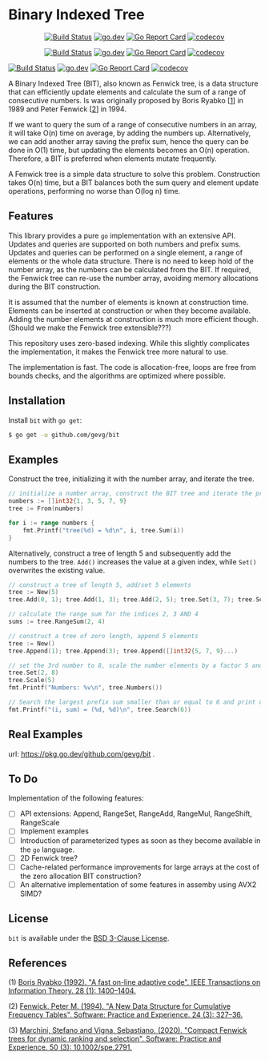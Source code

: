 # Binary Indexed Tree

<p align="center">
  <a href="https://github.com/gevg/bit/actions"><img src="https://github.com/gevg/bit/workflows/Go/badge.svg?style=flat-square" alt="Build Status" /></a>
  <a href="https://pkg.go.dev/github.com/gevg/bit"><img src="https://img.shields.io/badge/doc-reference-007d9b?logo=go&style=flat-square" alt="go.dev" /></a>
  <a href="https://goreportcard.com/report/github.com/gevg/bit"><img src="https://goreportcard.com/badge/github.com/gevg/bit?style=flat-square" alt="Go Report Card" /></a>
  <a href="https://codecov.io/gh/valyala/fastjson"><img src="https://codecov.io/gh/valyala/fastjson/branch/master/graph/badge.svg" alt="codecov" /></a>
</p>

<p align="center">
  <a href="https://github.com/gevg/bit/actions"><img src="https://github.com/gevg/bit/workflows/Go/badge.svg?style=flat-square" alt="Build Status" /></a>
  <a href="https://pkg.go.dev/github.com/gevg/bit"><img src="https://img.shields.io/badge/doc-reference-007d9b?logo=go&style=flat-square" alt="go.dev" /></a>
  <a href="https://goreportcard.com/report/github.com/gevg/bit"><img src="https://goreportcard.com/badge/github.com/gevg/bit?style=flat-square" alt="Go Report Card" /></a>
  <a href="https://codecov.io/gh/gevg/bit"><img src="https://codecov.io/gh/gevg/bit/branch/master/graph/badge.svg" alt="codecov" /></a>
</p>

[![Build Status](https://github.com/gevg/bit/workflows/Go/badge.svg?style=flat-square)](https://github.com/gevg/bit/actions)
[![go.dev](https://img.shields.io/badge/doc-reference-007d9b?logo=go&style=flat-square)](https://pkg.go.dev/github.com/gevg/bit)
[![Go Report Card](https://goreportcard.com/badge/github.com/gevg/bit?style=flat-square)](https://goreportcard.com/report/github.com/gevg/bit)
[![codecov](https://codecov.io/gh/valyala/fastjson/branch/master/graph/badge.svg)](https://codecov.io/gh/valyala/fastjson)

A Binary Indexed Tree (BIT), also known as Fenwick tree, is a data structure that can efficiently update elements and calculate the sum of a range of consecutive numbers. Is was originally proposed by Boris Ryabko [[1]] in 1989 and Peter Fenwick [[2]] in 1994.

If we want to query the sum of a range of consecutive numbers in an array, it will take O(n) time on average, by adding the numbers up. Alternatively, we can add another array saving the prefix sum, hence the query can be done in O(1) time, but updating the elements becomes an O(n) operation. Therefore, a BIT is preferred when elements mutate frequently.

A Fenwick tree is a simple data structure to solve this problem. Construction takes O(n) time, but a BIT balances both the sum query and element update operations, performing no worse than O(log n) time.

## Features

This library provides a pure `go` implementation with an extensive API. Updates and queries are supported on both numbers and prefix sums. Updates and queries can be performed on a single element, a range of elements or the whole data structure. There is no need to keep hold of the number array, as the numbers can be calculated from the BIT. If required, the Fenwick tree can re-use the number array, avoiding memory allocations during the BIT construction.

It is assumed that the number of elements is known at construction time. Elements can be inserted at construction or when they become available. Adding the number elements at construction is much more efficient though.
(Should we make the Fenwick tree extensible???)

This repository uses zero-based indexing. While this slightly complicates the implementation, it makes the Fenwick tree more natural to use.

The implementation is fast. The code is allocation-free, loops are free from bounds checks, and the algorithms are optimized where possible.

## Installation

Install `bit` with `go get`:

```bash
$ go get -u github.com/gevg/bit
```

## Examples

Construct the tree, initializing it with the number array, and iterate the tree.

```go
// initialize a number array, construct the BIT tree and iterate the prefix sums
numbers := []int32{1, 3, 5, 7, 9}
tree := From(numbers)

for i := range numbers {
    fmt.Printf("tree(%d) = %d\n", i, tree.Sum(i))
}
```

Alternatively, construct a tree of length 5 and subsequently add the numbers to the tree.
`Add()` increases the value at a given index, while `Set()` overwrites the existing value.

```go
// construct a tree of length 5, add/set 5 elements
tree := New(5)
tree.Add(0, 1); tree.Add(1, 3); tree.Add(2, 5); tree.Set(3, 7); tree.Set(4, 9)

// calculate the range sum for the indices 2, 3 AND 4
sums := tree.RangeSum(2, 4)
```

```go
// construct a tree of zero length, append 5 elements
tree := New()
tree.Append(1); tree.Append(3); tree.Append([]int32{5, 7, 9}...)
```

```go
// set the 3rd number to 8, scale the number elements by a factor 5 and print them out.
tree.Set(2, 8)
tree.Scale(5)
fmt.Printf("Numbers: %v\n", tree.Numbers())
```

```go
// Search the largest prefix sum smaller than or equal to 6 and print out its index and value.
fmt.Printf("(i, sum) = (%d, %d)\n", tree.Search(6))
```

## Real Examples

url: https://pkg.go.dev/github.com/gevg/bit .

## To Do

Implementation of the following features:

- [ ] API extensions: Append, RangeSet, RangeAdd, RangeMul, RangeShift, RangeScale
- [ ] Implement examples
- [ ] Introduction of parameterized types as soon as they become available in the `go` language.
- [ ] 2D Fenwick tree?
- [ ] Cache-related performance improvements for large arrays at the cost of the zero allocation BIT construction?
- [ ] An alternative implementation of some features in assemby using AVX2 SIMD?

## License

`bit` is available under the [BSD 3-Clause License](LICENSE).

## References

[1]: https://boris.ryabko.net/ryabko1992.pdf
(1) [Boris Ryabko (1992). "A fast on-line adaptive code". IEEE Transactions on Information Theory. 28 (1): 1400–1404.](https://boris.ryabko.net/ryabko1992.pdf)

[2]: https://citeseerx.ist.psu.edu/viewdoc/download?doi=10.1.1.14.8917&rep=rep1&type=pdf
(2) [Fenwick, Peter M. (1994). "A New Data Structure for Cumulative Frequency Tables". Software: Practice and Experience. 24 (3): 327–36.](https://citeseerx.ist.psu.edu/viewdoc/download?doi=10.1.1.14.8917&rep=rep1&type=pdf)

[3]: https://arxiv.org/abs/1904.12370
(3) [Marchini, Stefano and Vigna, Sebastiano. (2020). "Compact Fenwick trees for dynamic ranking and selection". Software: Practice and Experience. 50 (3): 10.1002/spe.2791.](https://arxiv.org/abs/1904.12370)
